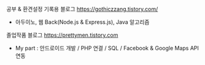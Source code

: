 공부 & 환견설정 기록용 블로그
https://gothiczzang.tistory.com/
- 아두이노, 웹 Back(Node.js & Express.js), Java 알고리즘

졸업작품 블로그
https://prettymen.tistory.com
- My part : 안드로이드 개발 / PHP 연결 / SQL / Facebook & Google Maps API 연동
